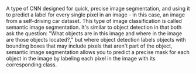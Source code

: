 A type of CNN designed for quick, precise image segmentation, and using it to predict a label for every single pixel in an image - in this case, an image from a self-driving car dataset. This type of image classification is called semantic image segmentation. It's similar to object detection in that both ask the question: "What objects are in this image and where in the image are those objects located?," but where object detection labels objects with bounding boxes that may include pixels that aren't part of the object, semantic image segmentation allows you to predict a precise mask for each object in the image by labeling each pixel in the image with its corresponding class.
